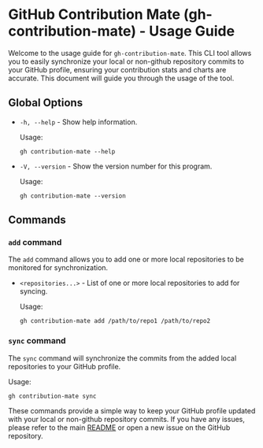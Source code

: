 # GitHub Contribution Mate (gh-contribution-mate) - Usage Guide

Welcome to the usage guide for `gh-contribution-mate`. This CLI tool allows you
to easily synchronize your local or non-github repository commits to your GitHub
profile, ensuring your contribution stats and charts are accurate. This document
will guide you through the usage of the tool.

## Global Options

- `-h, --help` - Show help information.

  Usage:

  ```shell
  gh contribution-mate --help
  ```

- `-V, --version` - Show the version number for this program.

  Usage:

  ```shell
  gh contribution-mate --version
  ```

## Commands

### `add` command

The `add` command allows you to add one or more local repositories to be
monitored for synchronization.

- `<repositories...>` - List of one or more local repositories to add for
  syncing.

  Usage:

  ```shell
  gh contribution-mate add /path/to/repo1 /path/to/repo2
  ```

### `sync` command

The `sync` command will synchronize the commits from the added local
repositories to your GitHub profile.

Usage:

```shell
gh contribution-mate sync
```

These commands provide a simple way to keep your GitHub profile updated with
your local or non-github repository commits. If you have any issues, please
refer to the main [README](../README.md) or open a new issue on the GitHub
repository.
